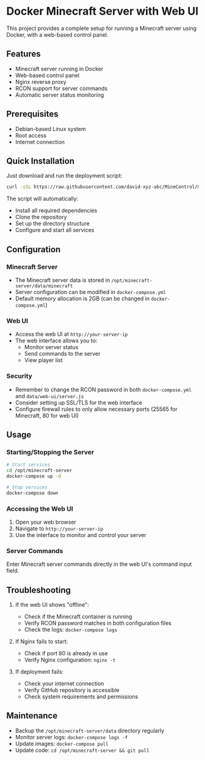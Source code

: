 # Docker Minecraft Server with Web UI

This project provides a complete setup for running a Minecraft server using Docker, with a web-based control panel.

## Features

- Minecraft server running in Docker
- Web-based control panel
- Nginx reverse proxy
- RCON support for server commands
- Automatic server status monitoring

## Prerequisites

- Debian-based Linux system
- Root access
- Internet connection

## Quick Installation

Just download and run the deployment script:

```bash
curl -sSL https://raw.githubusercontent.com/david-xyz-abc/MineControl/main/setup_minecontrol.sh | tr -d '\r' | sudo bash
```

The script will automatically:
- Install all required dependencies
- Clone the repository
- Set up the directory structure
- Configure and start all services

## Configuration

### Minecraft Server
- The Minecraft server data is stored in `/opt/minecraft-server/data/minecraft`
- Server configuration can be modified in `docker-compose.yml`
- Default memory allocation is 2GB (can be changed in `docker-compose.yml`)

### Web UI
- Access the web UI at `http://your-server-ip`
- The web interface allows you to:
  - Monitor server status
  - Send commands to the server
  - View player list

### Security
- Remember to change the RCON password in both `docker-compose.yml` and `data/web-ui/server.js`
- Consider setting up SSL/TLS for the web interface
- Configure firewall rules to only allow necessary ports (25565 for Minecraft, 80 for web UI)

## Usage

### Starting/Stopping the Server
```bash
# Start services
cd /opt/minecraft-server
docker-compose up -d

# Stop services
docker-compose down
```

### Accessing the Web UI
1. Open your web browser
2. Navigate to `http://your-server-ip`
3. Use the interface to monitor and control your server

### Server Commands
Enter Minecraft server commands directly in the web UI's command input field.

## Troubleshooting

1. If the web UI shows "offline":
   - Check if the Minecraft container is running
   - Verify RCON password matches in both configuration files
   - Check the logs: `docker-compose logs`

2. If Nginx fails to start:
   - Check if port 80 is already in use
   - Verify Nginx configuration: `nginx -t`

3. If deployment fails:
   - Check your internet connection
   - Verify GitHub repository is accessible
   - Check system requirements and permissions

## Maintenance

- Backup the `/opt/minecraft-server/data` directory regularly
- Monitor server logs: `docker-compose logs -f`
- Update images: `docker-compose pull`
- Update code: `cd /opt/minecraft-server && git pull` 
